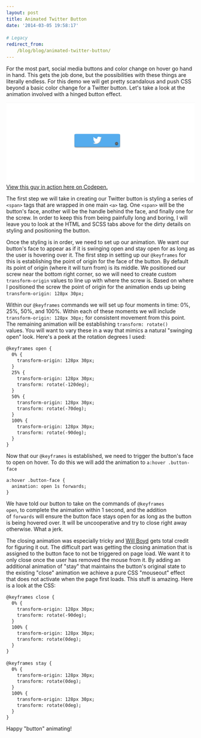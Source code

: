 ```yaml
---
layout: post
title: Animated Twitter Button
date: '2014-03-05 19:58:17'

# Legacy
redirect_from:
    /blog/blog/animated-twitter-button/
---
```


For the most part, social media buttons and color change on hover go hand in hand. This gets the job done, but the possibilities with these things are literally endless. For this demo we will get pretty scandalous and push CSS beyond a basic color change for a Twitter button. Let's take a look at the animation involved with a hinged button effect.

![alt](/content/2014/Mar/Screen_Shot_2014_03_07_at_11_24_46_AM.png)
[View this guy in action here on Codepen.](http://codepen.io/jonitrythall/pen/rajGL)

The first step we will take in creating our Twitter button is styling a series of <code>&lt;span&gt;</code> tags that are wrapped in one main <code>&lt;a&gt;</code> tag. One <code>&lt;span&gt;</code> will be the button's face, another will be the handle behind the face, and finally one for the screw. In order to keep this from being painfully long and boring, I will leave you to look at the HTML and SCSS tabs above for the dirty details on styling and positioning the button.

Once the styling is in order, we need to set up our animation. We want our button's face to appear as if it is swinging open and stay open for as long as the user is hovering over it. The first step in setting up our <code>@keyframes</code> for this is establishing the point of origin for the face of the button. By default its point of origin (where it will turn from) is its middle. We positioned our screw near the bottom right corner, so we will need to create custom <code>transform-origin</code> values to line up with where the screw is. Based on where I positioned the screw the point of origin for the animation ends up being <code>transform-origin: 128px 30px;</code>

Within our <code>@keyframes</code> commands we will set up four moments in time: 0%, 25%, 50%, and 100%. Within each of these moments we will include <code>transform-origin: 128px 30px;</code> for consistent movement from this point. The remaining animation will be establishing <code>transform: rotate()</code> values. You will want to vary these in a way that mimics a natural "swinging open" look. Here's a peek at the rotation degrees I used:

    @keyframes open {
      0% {
        transform-origin: 128px 30px;
      }
      25% {
        transform-origin: 128px 30px;
        transform: rotate(-120deg);
      }
      50% {
        transform-origin: 128px 30px;
        transform: rotate(-70deg);
      }
      100% {
        transform-origin: 128px 30px;
        transform: rotate(-90deg);
      }
    }

Now that our <code>@keyframes</code> is established, we need to trigger the button's face to open on hover. To do this we will add the animation to <code>a:hover .button-face</code>

    a:hover .button-face {
      animation: open 1s forwards;
    }

We have told our button to take on the commands of <code>@keyframes open</code>, to complete the animation within 1 second, and the addition of <code>forwards</code> will ensure the button face stays open for as long as the button is being hovered over. It will be uncooperative and try to close right away otherwise. What a jerk.

The closing animation was especially tricky and <a href="http://codersblock.com/">Will Boyd</a> gets total credit for figuring it out. The difficult part was getting the closing animation that is assigned to the button face to not be triggered on page load. We want it to only close once the user has removed the mouse from it. By adding an additional animation of "stay" that maintains the button's original state to the existing "close" animation we achieve a pure CSS "mouseout" effect that does not activate when the page first loads. This stuff is amazing. Here is a look at the CSS:
<pre><code>@keyframes close {
  0% {
    transform-origin: 128px 30px;
    transform: rotate(-90deg);
  }
  100% {
    transform-origin: 128px 30px;
    transform: rotate(0deg);
  }
}

@keyframes stay {
  0% {
    transform-origin: 128px 30px;
    transform: rotate(0deg);
  }
  100% {
    transform-origin: 128px 30px;
    transform: rotate(0deg);
  }
}</code></pre>

Happy "button" animating!
